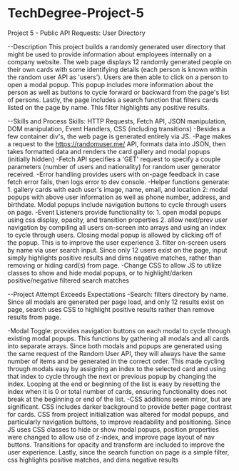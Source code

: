 # TechDegree-Project-5
 Project 5 - Public API Requests: User Directory

--Description
This project builds a randomly generated user directory that might be used to provide information about employees internally on a company website. The web page displays 12 randomly generated people on their own cards with some identifying details (each person is known within the random user API as 'users'). Users are then able to click on a person to open a modal popup. This popup includes more information about the person as well as buttons to cycle forward or backward from the page's list of persons. Lastly, the page includes a search function that filters cards listed on the page by name. This filter highlights any positive results.

--Skills and Process
Skills: HTTP Requests, Fetch API, JSON manipulation, DOM manipulation, Event Handlers, CSS (including transitions)
-Besides a few container div's, the web page is generated entirely via JS.
-Page makes a request to the https://randomuser.me/ API, formats data into JSON, then takes formatted data and renders the card gallery and modal popups (initially hidden)
-Fetch API specifies a 'GET' request to specify a couple parameters (number of users and nationality) for random user generator received.
-Error handling provides users with on-page feedback in case fetch error fails, then logs error to dev console.
-Helper functions generate: 
    1. gallery cards with each user's image, name, email, and location 
    2: modal popups with above user information as well as phone number, address, and birthdate. Modal popups include navigation buttons to cycle through users on page.
-Event Listeners provide functionality to: 
    1. open modal popups using css display, opacity, and transition properties 
    2. allow next/prev user navigation by compiling all users on-screen into arrays and using an index to cycle through users. Closing modal popup is allowed by clicking off of the popup. This is to improve the user experience
    3. filter on-screen users by name via user search input. Since only 12 users exist on the page, input simply highlights positive results and dims negative matches, rather than removing or hiding card(s) from page. 
-Change CSS to allow JS to utilize classes to show and hide modal popups, or to highlight/darken positive/negative filtered search matches

--Project Attempt
Exceeds Expectations
-Search: filters directory by name. Since all modals are generated per page load, and only 12 results exist on page, search uses CSS to highlight positive results rather than remove results from page.

-Modal Toggle: provides navigation buttons on each modal to cycle through existing modal popups. This functions by gathering all modals and all cards into separate arrays. Since both modals and popups are generated using the same request of the Random User API, they will always have the same number of items and be generated in the correct order. This made cycling through modals easy by assigning an index to the selected card and using that index to cycle through the next or previous popup by changing the index. Looping at the end or beginning of the list is easy by resetting the index when it is 0 or total number of cards, ensuring functionality does not break at the beginning or end of the list.
-CSS additions seem minor, but are significant. CSS includes darker background to provide better page contrast for cards. CSS from project initialization was altered for modal popups, and particularly navigation buttons, to improve readability and positioning. Since JS uses CSS classes to hide or show modal popups, position properties were changed to allow use of z-index, and improve page layout of nav buttons. Transitions for opacity and transform are included to improve the user experience. Lastly, since the search function on page is a simple filter, css highlights positive matches, and dims negative results
